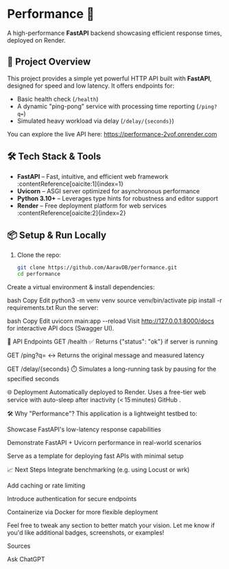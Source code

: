 # Performance 🎯

A high-performance **FastAPI** backend showcasing efficient response times, deployed on Render.

## 🚀 Project Overview

This project provides a simple yet powerful HTTP API built with **FastAPI**, designed for speed and low latency. It offers endpoints for:

- Basic health check (`/health`)
- A dynamic "ping-pong" service with processing time reporting (`/ping?q=`)
- Simulated heavy workload via delay (`/delay/{seconds}`)

You can explore the live API here: https://performance-2vof.onrender.com

## 🛠️ Tech Stack & Tools

- **FastAPI** – Fast, intuitive, and efficient web framework :contentReference[oaicite:1]{index=1}  
- **Uvicorn** – ASGI server optimized for asynchronous performance  
- **Python 3.10+** – Leverages type hints for robustness and editor support  
- **Render** – Free deployment platform for web services :contentReference[oaicite:2]{index=2}

## 📦 Setup & Run Locally

1. Clone the repo:  
   ```bash
   git clone https://github.com/AaravDB/performance.git
   cd performance
Create a virtual environment & install dependencies:

bash
Copy
Edit
python3 -m venv venv
source venv/bin/activate
pip install -r requirements.txt
Run the server:

bash
Copy
Edit
uvicorn main:app --reload
Visit http://127.0.0.1:8000/docs for interactive API docs (Swagger UI).

🧪 API Endpoints
GET /health
✅ Returns {"status": "ok"} if server is running

GET /ping?q=<message>
↔️ Returns the original message and measured latency

GET /delay/{seconds}
⏱️ Simulates a long-running task by pausing for the specified seconds

🌐 Deployment
Automatically deployed to Render.
Uses a free-tier web service with auto-sleep after inactivity (< 15 minutes) 
GitHub
.

🛠️ Why "Performance"?
This application is a lightweight testbed to:

Showcase FastAPI's low-latency response capabilities

Demonstrate FastAPI + Uvicorn performance in real-world scenarios

Serve as a template for deploying fast APIs with minimal setup

📈 Next Steps
Integrate benchmarking (e.g. using Locust or wrk)

Add caching or rate limiting

Introduce authentication for secure endpoints

Containerize via Docker for more flexible deployment

Feel free to tweak any section to better match your vision. Let me know if you'd like additional badges, screenshots, or examples!











Sources

Ask ChatGPT


  

